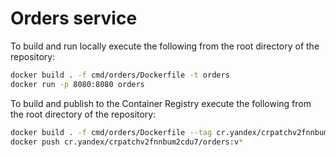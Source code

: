 # Orders service

To build and run locally execute the following from the root directory of the repository:

```bash
docker build . -f cmd/orders/Dockerfile -t orders
docker run -p 8080:8080 orders
```

To build and publish to the Container Registry execute the following from the root directory of the repository:

```bash
docker build . -f cmd/orders/Dockerfile --tag cr.yandex/crpatchv2fnnbum2cdu7/orders:v*
docker push cr.yandex/crpatchv2fnnbum2cdu7/orders:v*
```
